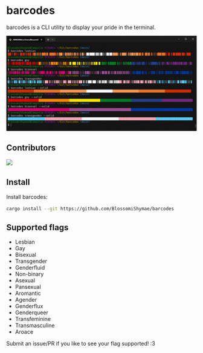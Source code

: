 # barcodes

barcodes is a CLI utility to display your pride in the terminal.

![](preview.png)

## Contributors


<a href="https://github.com/BlossomiShymae/barcodes/graphs/contributors">
  <img src="https://contrib.rocks/image?repo=BlossomiShymae/barcodes" />
</a>

## Install

Install barcodes:
```bash
cargo install --git https://github.com/BlossomiShymae/barcodes
```

## Supported flags

- Lesbian
- Gay
- Bisexual
- Transgender
- Genderfluid
- Non-binary
- Asexual
- Pansexual
- Aromantic
- Agender
- Genderflux
- Genderqueer
- Transfeminine
- Transmasculine
- Aroace

Submit an issue/PR if you like to see your flag supported! :3
